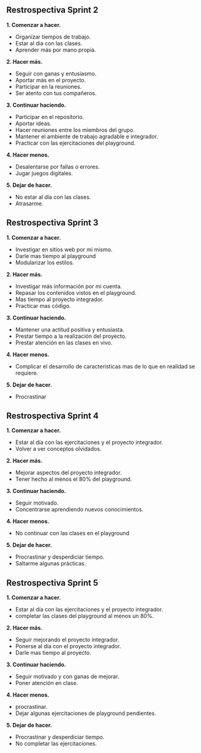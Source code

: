 ## Restrospectiva Sprint 2

**1. Comenzar a hacer.**
- Organizar tiempos de trabajo.
- Estar al dia con las clases.
- Aprender más por mano propia.

**2. Hacer más.**
- Seguir con ganas y entusiasmo.
- Aportar más en el proyecto.
- Participar en la reuniones.
- Ser atento con tus compañeros.

**3. Continuar haciendo.**
- Participar en el repositorio.
- Aportar ideas.
- Hacer reuniones entre los miembros del grupo.
- Mantener el ambiente de trabajo agradable e integrador.
- Practicar con las ejercitaciones del playground.

**4. Hacer menos.**
- Desalentarse por fallas o errores.
- Jugar juegos digitales.

**5. Dejar de hacer.**
- No estar al día con las clases.
- Atrasarme.

## Restrospectiva Sprint 3

**1. Comenzar a hacer.**
- Investigar en sitios web por mi mismo.
- Darle mas tiempo al playground
- Modularizar los estilos.

**2. Hacer más.**
- Investigar más información por mi cuenta.
- Repasar los contenidos vistos en el playground.
- Mas tiempo al proyecto integrador.
- Practicar mas código.

**3. Continuar haciendo.**
- Mantener una actitud positiva y entusiasta.
- Prestar tiempo a la realización del proyecto.
- Prestar atención en las clases en vivo.

**4. Hacer menos.**
- Complicar el desarrollo de caracteristicas mas de lo que en realidad se requiere.

**5. Dejar de hacer.**
- Procrastinar

## Restrospectiva Sprint 4

**1. Comenzar a hacer.**
- Estar al día con las ejercitaciones y el proyecto integrador.
- Volver a ver conceptos olvidados.

**2. Hacer más.**
- Mejorar aspectos del proyecto integrador.
- Tener hecho al menos el 80% del playground.

**3. Continuar haciendo.**
- Seguir motivado.
- Concentrarse aprendiendo nuevos conocimientos.

**4. Hacer menos.**
- No continuar con las clases en el playground

**5. Dejar de hacer.**
- Procrastinar y desperdiciar tiempo.
- Saltarme algunas prácticas.

## Restrospectiva Sprint 5

**1. Comenzar a hacer.**
- Estar al día con las ejercitaciones y el proyecto integrador.
- completar las clases del playground al menos un 80%.

**2. Hacer más.**
- Seguir mejorando el proyecto integrador.
- Ponerse al día con el proyecto integrador.
- Darle mas tiempo al proyecto.

**3. Continuar haciendo.**
- Seguir motivado y con ganas de mejorar.
- Poner atención en clase.

**4. Hacer menos.**
- procrastinar.
- Dejar algunas ejercitaciones de playground pendientes.

**5. Dejar de hacer.**
- Procrastinar y desperdiciar tiempo.
- No completar las ejercitaciones.